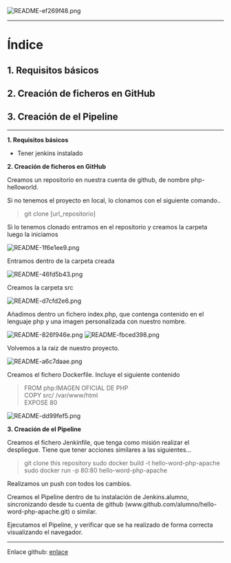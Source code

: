 <img alt="README-ef269f48.png" src="assets/README-ef269f48.png" width="" height="" >
<hr/>

# Índice #

## 1. Requisitos básicos ##

## 2. Creación de ficheros en GitHub ##

## 3. Creación de el Pipeline ##




<hr/>

**1. Requisitos básicos**

- <p>Tener jenkins instalado</p>

**2. Creación de ficheros en GitHub**

<p>Creamos un repositorio en nuestra cuenta de github, de nombre php-helloworld.</p>
<p>Si no tenemos el proyecto en local, lo clonamos con el siguiente comando..</p>

> git clone [url_repositorio]

<p>Si lo tenemos clonado entramos en el repositorio y creamos la carpeta luego la iniciamos</p>

<img alt="README-1f6e1ee9.png" src="assets/README-1f6e1ee9.png" width="" height="" >

<p>Entramos dentro de la carpeta creada</p>

<img alt="README-46fd5b43.png" src="assets/README-46fd5b43.png" width="" height="" >

<p>Creamos la carpeta src </p>

<img alt="README-d7cfd2e6.png" src="assets/README-d7cfd2e6.png" width="" height="" >

<p>Añadimos dentro un fichero index.php, que contenga contenido en el lenguaje php y una imagen personalizada con nuestro nombre.</p>

<img alt="README-826f946e.png" src="assets/README-826f946e.png" width="" height="" >
<img alt="README-fbced398.png" src="assets/README-fbced398.png" width="" height="" >



<p>Volvemos a la raiz de nuestro proyecto.</p>

<img alt="README-a6c7daae.png" src="assets/README-a6c7daae.png" width="" height="" >
<p>Creamos el fichero Dockerfile. Incluye el siguiente contenido</p>

> FROM php:IMAGEN OFICIAL DE PHP<br/>
> COPY src/ /var/www/html <br/>
> EXPOSE 80

<img alt="README-dd99fef5.png" src="assets/README-dd99fef5.png" width="" height="" >

**3. Creación de el Pipeline**

<p>Creamos el fichero Jenkinfile, que tenga como misión realizar el despliegue. Tiene que tener acciones similares a las siguientes...</p>

> git clone this repository
> sudo docker build -t hello-word-php-apache
> sudo docker run -p 80:80 hello-word-php-apache

<p>Realizamos un push con todos los cambios.</p>

<p>Creamos el Pipeline dentro de tu instalación de Jenkins.alumno, sincronizando desde tu cuenta de github (www.github.com/alumno/hello-word-php-apache.git) o similar.</p>

<p>Ejecutamos el Pipeline, y verificar que se ha realizado de forma correcta visualizando el navegador.</p>
<p></p>
<p></p>

<p></p>
<p></p>

<p></p>


<hr/>

Enlace github: <a href="https://github.com/joel92MM/Git/tree/main/2ºTrimestre/ConfiguracionPipelinePHP">enlace</a>
